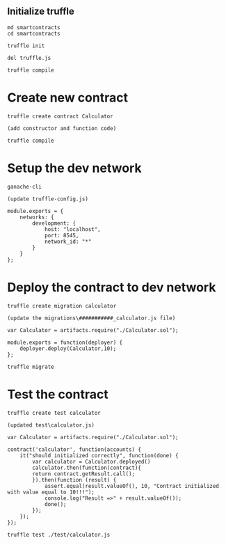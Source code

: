 ## Initialize truffle 

    md smartcontracts
    cd smartcontracts
    
    truffle init

    del truffle.js

    truffle compile

# Create new contract

    truffle create contract Calculator

    (add constructor and function code)

    truffle compile

# Setup the dev network

    ganache-cli

    (update truffle-config.js)

    module.exports = {
        networks: {
            development: {
                host: "localhost",
                port: 8545,
                network_id: "*"
            }
        }
    };

# Deploy the contract to dev network

    truffle create migration calculator

    (update the migrations\###########_calculator.js file)

    var Calculator = artifacts.require("./Calculator.sol");

    module.exports = function(deployer) {
        deployer.deploy(Calculator,10);
    };

    truffle migrate

# Test the contract

    truffle create test calculator

    (updated test\calculator.js)

    var Calculator = artifacts.require("./Calculator.sol");

    contract('calculator', function(accounts) {
        it("should initialized correctly", function(done) {
            var calculator = Calculator.deployed()
            calculator.then(function(contract){
            return contract.getResult.call();
            }).then(function (result) {
                assert.equal(result.valueOf(), 10, "Contract initialized with value equal to 10!!!");
                console.log("Result =>" + result.valueOf());
                done();
            });
        });
    });

    truffle test ./test/calculator.js

